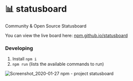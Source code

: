 # 📊 statusboard
Community &amp; Open Source Statusboard

You can view the live board here: [npm.github.io/statusboard](https://npm.github.io/statusboard/)

### Developing

1. Install `npm i`
2. `npm run` (lists the available commands to run)

![Screenshot_2020-01-27 npm - project statusboard](https://user-images.githubusercontent.com/459713/73183520-ec57f880-40e8-11ea-9aad-5b3912b1ceda.png)
